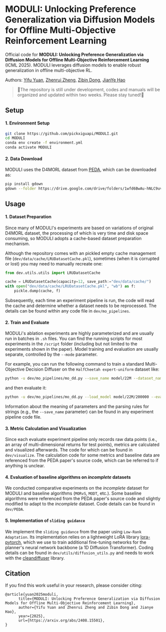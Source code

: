 # MODULI: Unlocking Preference Generalization via Diffusion Models for Offline Multi-Objective Reinforcement Learning
Official code for **MODULI: Unlocking Preference Generalization via Diffusion Models for Offline Multi-Objective Reinforcement Learning** (ICML 2025). MODULI leverages diffusion models to enable robust generalization in offline multi-objective RL.

Authors: [Yifu Yuan](https://yifu-yuan.github.io/), [Zhenrui Zheng](https://scholar.google.com/citations?user=KPpd1pYAAAAJ&hl=zh-CN), [Zibin Dong](https://scholar.google.com/citations?user=JQ6881QAAAAJ&hl=zh-CN), [JianYe Hao](http://www.icdai.org/jianye.html)


> 🚧The repository is still under development, codes and manuals will be organized and updated within two weeks. Please stay tuned!🚧


## Setup
#### 1. Environment Setup

```bash
git clone https://github.com/pickxiguapi/MODULI.git
cd MODULI
conda env create -f environment.yml
conda activate MODULI
```
#### 2. Data Download
   
MODULI uses the D4MORL dataset from [PEDA](https://github.com/baitingzbt/PEDA), which can be downloaded as:

```bash
pip install gdown
gdown --folder https://drive.google.com/drive/folders/1wfd6BwAu-hNLC9uvsI1WPEOmPpLQVT9k?usp=sharing --output dev/data
```

## Usage
#### 1. Dataset Preparation
Since many of MODULI's experiments are based on variations of original D4MORL dataset, the processing of which is very time and disk space consuming, so MODULI adopts a cache-based dataset preparation mechanism.

Although the repository comes with an pickled empty cache management file (`dev/data/cache/LRUDatasetCache.pkl`), sometimes (when it is corrupted or lost) you may need to manually recreate one:

```python
from dev.utils.utils import LRUDatasetCache

cache = LRUDatasetCache(capacity=12, save_path:="dev/data/cache/")
with open("dev/data/cache/LRUDatasetCache.pkl", "wb") as f:
    pickle.dump(cache, f)
```

Subsequently, each time an experiment pipeline is run, the code will read the cache and determine whether a dataset needs to be reprocessed. The details can be found within any code file in `dev/mo_pipelines`.

#### 2. Train and Evaluate

MODULi's ablation experiments are highly parameterized and are usually run in batches in `.sh` files. You can find the running scripts for most experiments in the `/script` folder (including but not limited to the experiments shown in the paper). Model training and evaluation are usually separate, controlled by the `--mode` parameter.

For example, you can run the following command to train a standard Multi-Objective Decision Diffuser on the `HalfCheetah expert-uniform` dataset like:

```bash
python -u dev/mo_pipelines/mo_dd.py --save_name model/22M --dataset_name MO-HalfCheetah-v2_50000_expert_uniform --device cuda:0 --mode train
```

and then evaluate it:

```bash
python -u dev/mo_pipelines/mo_dd.py --load_model model/22M/200000 --eval_name standard_eval --save_name model/22M --dataset_name MO-HalfCheetah-v2_50000_expert_uniform --device cuda:0 --mode eval
```

Information about the meaning of parameters and the parsing rules for strings (e.g., the `--save_name` parameter) can be found in any experiment pipeline code file.

#### 3. Metric Calculation and Visualization

Since each evaluate experiment pipeline only records raw data points (i.e., an array of multi-dimensional returns for test points), metrics are calculated and visualized afterwards. The code for which can be found in `dev/visualize`. The calculation code for some metrics and baseline data are referenced from the PEDA paper's source code, which can be referred to if anything is unclear.

#### 4. Evaluation of baseline algorithms on *incomplete* datasets
We conducted comparative experiments on the *incomplete* dataset for MODULI and baseline algorithms (`MORvS`, `MODT`, etc.). Some baseline algorithms were referenced from the PEDA paper's source code and slightly modified to adapt to the *incomplete* dataset. Code details can be found in `dev/PEDA`.

#### 5. Implementation of `sliding guidance`

We implement the `sliding guidance` from the paper using `Low-Rank Adaptation`. Its implementation relies on a lightweight LoRA library [lora-pytorch](https://github.com/lucidrains/lora-pytorch), which we use to train additional fine-tuning networks for the planner's neural network backbone (a 1D Diffusion Transformer). Coding details can be found in `dev/utils/diffusion_utils.py` and needs to work with the [cleandiffuser](https://github.com/CleanDiffuserTeam/CleanDiffuser) library.

## Citation
If you find this work useful in your research, please consider citing:

```
@article{yuan2025moduli,
      title={MODULI: Unlocking Preference Generalization via Diffusion Models for Offline Multi-Objective Reinforcement Learning}, 
      author={Yifu Yuan and Zhenrui Zheng and Zibin Dong and Jianye Hao},
      year={2025},
      url={https://arxiv.org/abs/2408.15501}, 
}
```

